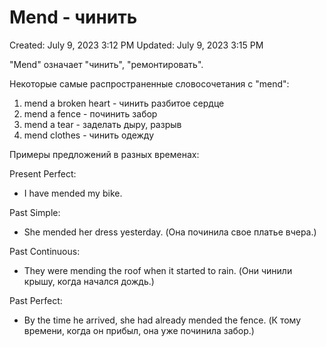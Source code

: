 # Mend - чинить

Created: July 9, 2023 3:12 PM
Updated: July 9, 2023 3:15 PM

"Mend" означает "чинить", "ремонтировать".

Некоторые самые распространенные словосочетания с "mend":

1. mend a broken heart - чинить разбитое сердце
2. mend a fence - починить забор
3. mend a tear - заделать дыру, разрыв
4. mend clothes - чинить одежду

Примеры предложений в разных временах:

Present Perfect: 
- I have mended my bike. 

Past Simple: 
- She mended her dress yesterday. (Она починила свое платье вчера.)

Past Continuous: 
- They were mending the roof when it started to rain. (Они чинили крышу, когда начался дождь.)

Past Perfect: 
- By the time he arrived, she had already mended the fence. (К тому времени, когда он прибыл, она уже починила забор.)